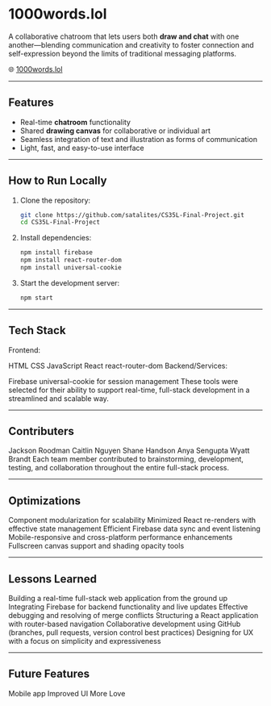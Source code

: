 # 1000words.lol

A collaborative chatroom that lets users both **draw and chat** with one another—blending communication and creativity to foster connection and self-expression beyond the limits of traditional messaging platforms.

🌐 [1000words.lol](https://1000words.lol)

---

##  Features

- Real-time **chatroom** functionality  
- Shared **drawing canvas** for collaborative or individual art  
- Seamless integration of text and illustration as forms of communication  
- Light, fast, and easy-to-use interface  

---

##  How to Run Locally

1. Clone the repository:
   ```bash
   git clone https://github.com/satalites/CS35L-Final-Project.git
   cd CS35L-Final-Project
2. Install dependencies:
    ```bash
    npm install firebase
    npm install react-router-dom
    npm install universal-cookie
4. Start the development server:
    ```bash
    npm start

---

##  Tech Stack 

Frontend:

HTML
CSS
JavaScript
React
react-router-dom
Backend/Services:

Firebase
universal-cookie for session management
These tools were selected for their ability to support real-time, full-stack development in a streamlined and scalable way.

---

##  Contributers 
Jackson Roodman
Caitlin Nguyen
Shane Handson
Anya Sengupta
Wyatt Brandt
Each team member contributed to brainstorming, development, testing, and collaboration throughout the entire full-stack process.

---

##  Optimizations 

Component modularization for scalability
Minimized React re-renders with effective state management
Efficient Firebase data sync and event listening
Mobile-responsive and cross-platform performance enhancements
Fullscreen canvas support and shading opacity tools

---

##  Lessons Learned 

Building a real-time full-stack web application from the ground up
Integrating Firebase for backend functionality and live updates
Effective debugging and resolving of merge conflicts
Structuring a React application with router-based navigation
Collaborative development using GitHub (branches, pull requests, version control best practices)
Designing for UX with a focus on simplicity and expressiveness

---

## Future Features 

Mobile app 
Improved UI 
More Love 










